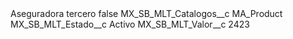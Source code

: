 <?xml version="1.0" encoding="UTF-8"?>
<CustomMetadata xmlns="http://soap.sforce.com/2006/04/metadata" xmlns:xsi="http://www.w3.org/2001/XMLSchema-instance" xmlns:xsd="http://www.w3.org/2001/XMLSchema">
    <label>Aseguradora tercero</label>
    <protected>false</protected>
    <values>
        <field>MX_SB_MLT_Catalogos__c</field>
        <value xsi:type="xsd:string">MA_Product</value>
    </values>
    <values>
        <field>MX_SB_MLT_Estado__c</field>
        <value xsi:type="xsd:string">Activo</value>
    </values>
    <values>
        <field>MX_SB_MLT_Valor__c</field>
        <value xsi:type="xsd:string">2423</value>
    </values>
</CustomMetadata>
